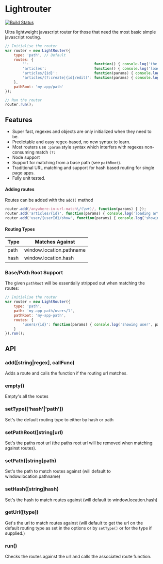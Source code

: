 Lightrouter
===========

[![Build Status](https://api.travis-ci.org/garygreen/lightrouter.svg)](https://travis-ci.org/garygreen/lightrouter)

Ultra lightweight javascript router for those that need the most basic simple javascript routing.


```javascript
// Initialise the router
var router = new LightRouter({
	type: 'path', // Default
	routes: {
		'':                              function() { console.log('the base url'); },
		'articles':                      function() { console.log('loading articles'); },
		'articles/{id}':                 function(params) { console.log('showing article: ', params.id); }
		'articles/(?:create|{id}/edit)': function(params) { console.log('create or edit article', params.id); }
	},
	pathRoot: 'my-app/path'
});

// Run the router
router.run();
```

## Features

* Super fast, regexes and objects are only initialized when they need to be.
* Predictable and easy regex-based, no new syntax to learn.
* Most routers use `:param` style syntax which interfers with regexes non-consuming match `(?:`
* Node support
* Support for matching from a base path (see `pathRoot`).
* Traditional URL matching and support for hash based routing for single page apps.
* Fully unit tested.

#### Adding routes

Routes can be added with the `add()` method

```javascript
router.add(/anywhere-in-url-match\/(\w+)/, function(params) { });
router.add('articles/{id}', function(params) { console.log('loading article ' + params.id); });
router.add('user/{userId}/show', function(params) { console.log('showing user', params.userId); });
```

#### Routing Types

 Type   | Matches Against
 -------|----------------------------
 path   | window.location.pathname
 hash   | window.location.hash

### Base/Path Root Support

The given `pathRoot` will be essentially stripped out when matching the routes:

```javascript
// Initialise the router
var router = new LightRouter({
	type: 'path',
	path: 'my-app-path/users/1',
	pathRoot: 'my-app-path',
	routes: {
		'users/{id}': function(params) { console.log('showing user', params.id); }
	}
}).run();
```


API
---

### add([string|regex], callFunc)
Adds a route and calls the function if the routing url matches.

### empty()
Empty's all the routes

### setType(['hash'|'path'])
Set's the default routing type to either by hash or path

### setPathRoot([string]url)
Set's the paths root url (the paths root url will be removed when matching against routes).

### setPath([string]path)
Set's the path to match routes against (will default to window.location.pathname)

### setHash([string]hash)
Set's the hash to match routes against (will default to window.location.hash)

### getUrl([type])
Get's the url to match routes against (will default to get the url on the default routing type as set in the options or by `setType()` or for the type if supplied.)

### run()
Checks the routes against the url and calls the associated route function.
